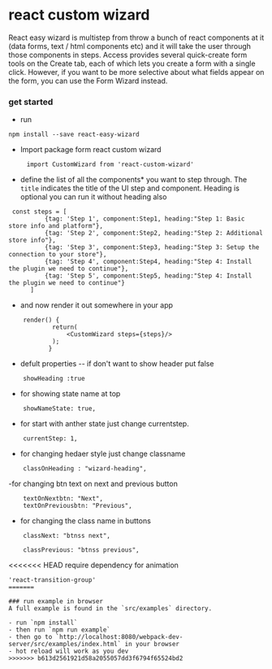 # react custom wizard 
React easy wizard is multistep from throw a bunch of react components at it (data forms, text / html components etc) and it will take the user through those components in steps.
Access provides several quick-create form tools on the Create tab, each of which lets you create a form with a single click. However, if you want to be more selective about what fields appear on the form, you can use the Form Wizard instead.






### get started
- run
```
npm install --save react-easy-wizard
```
- Import package form react custom wizard
```
     import CustomWizard from 'react-custom-wizard'
```
- define the list of all the components* you want to step through. The `title` indicates the title of the UI step and component. Heading is optional you can run it without heading also

```
 const steps = [
          {tag: 'Step 1', component:Step1, heading:"Step 1: Basic store info and platform"},
          {tag: 'Step 2', component:Step2, heading:"Step 2: Additional store info"},
          {tag: 'Step 3', component:Step3, heading:"Step 3: Setup the connection to your store"},
          {tag: 'Step 4', component:Step4, heading:"Step 4: Install the plugin we need to continue"},
          {tag: 'Step 5', component:Step5, heading:"Step 4: Install the plugin we need to continue"}
      ]
```

- and now render it out somewhere in your app
```
    render() {
            return(
                <CustomWizard steps={steps}/>
            );
           }
```
- defult properties
-- if don't want to show header put false
```
    showHeading :true
```
- for showing state name at top
```
    showNameState: true,
```
- for start with anther state just change currentstep.
```
    currentStep: 1,
```
- for changing hedaer style just change classname
```
    classOnHeading : "wizard-heading",
```
-for changing btn text on next and previous button
```
    textOnNextbtn: "Next",
    textOnPreviousbtn: "Previous",
```
- for changing the class name in buttons
```
    classNext: "btnss next",

    classPrevious: "btnss previous",

```

<<<<<<< HEAD
require dependency for animation
```
'react-transition-group'
=======

### run example in browser
A full example is found in the `src/examples` directory.

- run `npm install`
- then run `npm run example`
- then go to `http://localhost:8080/webpack-dev-server/src/examples/index.html` in your browser
- hot reload will work as you dev
>>>>>>> b613d2561921d58a2055057dd3f6794f65524bd2

````